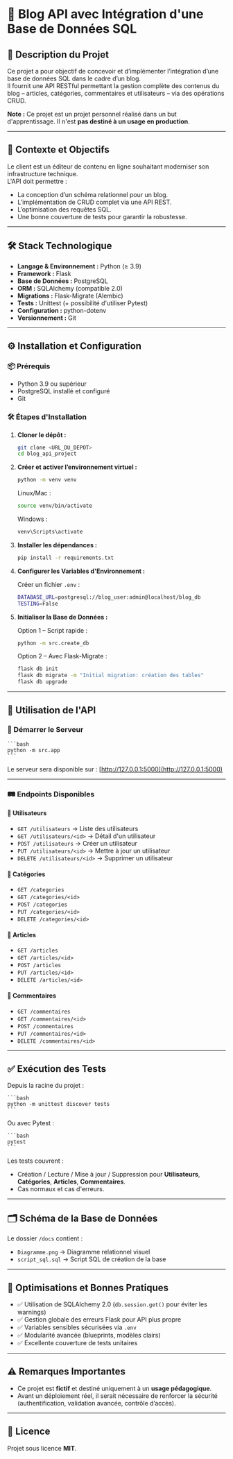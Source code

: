 # 🚀 Blog API avec Intégration d'une Base de Données SQL

## 📝 Description du Projet

Ce projet a pour objectif de concevoir et d’implémenter l’intégration d’une base de données SQL dans le cadre d’un blog.  
Il fournit une API RESTful permettant la gestion complète des contenus du blog – articles, catégories, commentaires et utilisateurs – via des opérations CRUD.

**Note :** Ce projet est un projet personnel réalisé dans un but d'apprentissage. Il n'est **pas destiné à un usage en production**.

---

## 🎯 Contexte et Objectifs

Le client est un éditeur de contenu en ligne souhaitant moderniser son infrastructure technique.  
L'API doit permettre :

- La conception d’un schéma relationnel pour un blog.
- L’implémentation de CRUD complet via une API REST.
- L’optimisation des requêtes SQL.
- Une bonne couverture de tests pour garantir la robustesse.

---

## 🛠️ Stack Technologique

- **Langage & Environnement :** Python (≥ 3.9)
- **Framework :** Flask
- **Base de Données :** PostgreSQL
- **ORM :** SQLAlchemy (compatible 2.0)
- **Migrations :** Flask-Migrate (Alembic)
- **Tests :** Unittest (+ possibilité d'utiliser Pytest)
- **Configuration :** python-dotenv
- **Versionnement :** Git

---

## ⚙️ Installation et Configuration

### 📦 Prérequis

- Python 3.9 ou supérieur
- PostgreSQL installé et configuré
- Git

### 🛠️ Étapes d'Installation

1. **Cloner le dépôt :**

    ```bash
    git clone <URL_DU_DEPOT>
    cd blog_api_project
    ```

2. **Créer et activer l’environnement virtuel :**

    ```bash
    python -m venv venv
    ```

    Linux/Mac :

    ```bash
    source venv/bin/activate
    ```

    Windows :

    ```bash
    venv\Scripts\activate
    ```

3. **Installer les dépendances :**

    ```bash
    pip install -r requirements.txt
    ```

4. **Configurer les Variables d'Environnement :**

    Créer un fichier `.env` :

    ```bash
    DATABASE_URL=postgresql://blog_user:admin@localhost/blog_db
    TESTING=False
    ```

5. **Initialiser la Base de Données :**

    Option 1 – Script rapide :

    ```bash
    python -m src.create_db
    ```

    Option 2 – Avec Flask-Migrate :

    ```bash
    flask db init
    flask db migrate -m "Initial migration: création des tables"
    flask db upgrade
    ```

---

## 📡 Utilisation de l'API

### 🚀 Démarrer le Serveur

    ```bash
    python -m src.app
    ```

Le serveur sera disponible sur : [http://127.0.0.1:5000](http://127.0.0.1:5000)

---

### 🛤️ Endpoints Disponibles

#### 🔹 Utilisateurs

- `GET /utilisateurs` → Liste des utilisateurs
- `GET /utilisateurs/<id>` → Détail d'un utilisateur
- `POST /utilisateurs` → Créer un utilisateur
- `PUT /utilisateurs/<id>` → Mettre à jour un utilisateur
- `DELETE /utilisateurs/<id>` → Supprimer un utilisateur

#### 🔹 Catégories

- `GET /categories`
- `GET /categories/<id>`
- `POST /categories`
- `PUT /categories/<id>`
- `DELETE /categories/<id>`

#### 🔹 Articles

- `GET /articles`
- `GET /articles/<id>`
- `POST /articles`
- `PUT /articles/<id>`
- `DELETE /articles/<id>`

#### 🔹 Commentaires

- `GET /commentaires`
- `GET /commentaires/<id>`
- `POST /commentaires`
- `PUT /commentaires/<id>`
- `DELETE /commentaires/<id>`

---

## ✅ Exécution des Tests

Depuis la racine du projet :

    ```bash
    python -m unittest discover tests
    ```

Ou avec Pytest :

    ```bash
    pytest
    ```

Les tests couvrent :

- Création / Lecture / Mise à jour / Suppression pour **Utilisateurs**, **Catégories**, **Articles**, **Commentaires**.
- Cas normaux et cas d'erreurs.

---

## 🗂️ Schéma de la Base de Données

Le dossier `/docs` contient :

- `Diagramme.png` → Diagramme relationnel visuel
- `script_sql.sql` → Script SQL de création de la base

---

## 🧹 Optimisations et Bonnes Pratiques

- ✅ Utilisation de SQLAlchemy 2.0 (`db.session.get()` pour éviter les warnings)
- ✅ Gestion globale des erreurs Flask pour API plus propre
- ✅ Variables sensibles sécurisées via `.env`
- ✅ Modularité avancée (blueprints, modèles clairs)
- ✅ Excellente couverture de tests unitaires

---

## ⚠️ Remarques Importantes

- Ce projet est **fictif** et destiné uniquement à un **usage pédagogique**.
- Avant un déploiement réel, il serait nécessaire de renforcer la sécurité (authentification, validation avancée, contrôle d’accès).

---

## 📄 Licence

Projet sous licence **MIT**.

